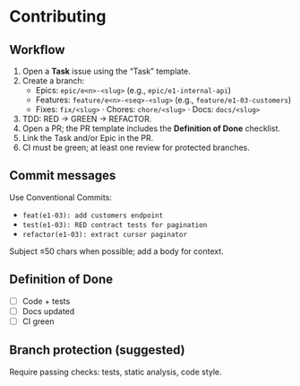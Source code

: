 # Contributing

## Workflow
1. Open a **Task** issue using the “Task” template.
2. Create a branch:
   - Epics: `epic/e<n>-<slug>` (e.g., `epic/e1-internal-api`)
   - Features: `feature/e<n>-<seq>-<slug>` (e.g., `feature/e1-03-customers`)
   - Fixes: `fix/<slug>`  ·  Chores: `chore/<slug>`  ·  Docs: `docs/<slug>`
3. TDD: RED → GREEN → REFACTOR.
4. Open a PR; the PR template includes the **Definition of Done** checklist.
5. Link the Task and/or Epic in the PR.
6. CI must be green; at least one review for protected branches.

## Commit messages
Use Conventional Commits:
- `feat(e1-03): add customers endpoint`
- `test(e1-03): RED contract tests for pagination`
- `refactor(e1-03): extract cursor paginator`

Subject ≤50 chars when possible; add a body for context.

## Definition of Done
- [ ] Code + tests
- [ ] Docs updated
- [ ] CI green

## Branch protection (suggested)
Require passing checks: tests, static analysis, code style.
